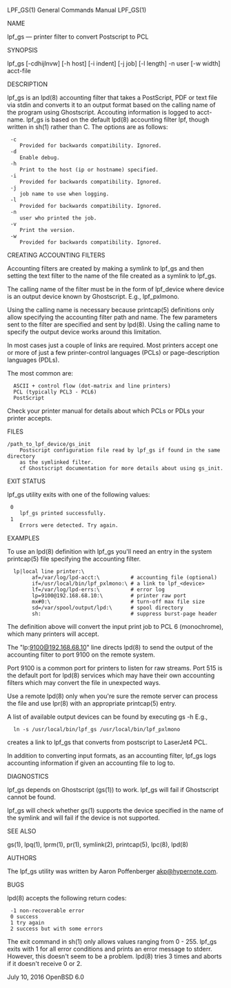 LPF_GS(1) General Commands Manual LPF_GS(1)

NAME

lpf_gs — printer filter to convert Postscript to PCL

SYNOPSIS

lpf_gs [-cdhijlnvw] [-h host] [-i indent] [-j job] [-l length] -n user [-w 
       width] acct-file

DESCRIPTION

lpf_gs is an lpd(8) accounting filter that takes a PostScript, PDF or text file
via stdin and converts it to an output format based on the calling name of the
program using Ghostscript. Accouting information is logged to acct-name.
lpf_gs is based on the default lpd(8) accounting filter lpf, though written in 
sh(1) rather than C.
The options are as follows:

```
 -c
    Provided for backwards compatibility. Ignored.
 -d
    Enable debug.
 -h
    Print to the host (ip or hostname) specified.
 -i
    Provided for backwards compatibility. Ignored.
 -j
    job name to use when logging.
 -l
    Provided for backwards compatibility. Ignored.
 -n
    user who printed the job.
 -v
    Print the version.
 -w
    Provided for backwards compatibility. Ignored.
```

CREATING ACCOUNTING FILTERS

Accounting filters are created by making a symlink to lpf_gs and then
setting the text filter to the name of the file created as a symlink
to lpf_gs.

The calling name of the filter must be in the form of lpf_device where
device is an output device known by Ghostscript. E.g., lpf_pxlmono.

Using the calling name is necessary because
printcap(5) definitions only allow specifying the accounting filter
path and name. The few parameters sent to the filter are specified and
sent by lpd(8). Using the calling name to specify the output device
works around this limitation.

In most cases just a couple of links are required. Most printers
accept one or more of just a few printer-control languages (PCLs) or
page-description languages (PDLs).

The most common are:
```
  ASCII + control flow (dot-matrix and line printers)
  PCL (typically PCL3 - PCL6)
  PostScript
```

Check your printer manual for details about which PCLs or PDLs your
printer accepts.

FILES
```
/path_to_lpf_device/gs_init
    Postscript configuration file read by lpf_gs if found in the same directory
    as the symlinked filter.
    cf Ghostscript documentation for more details about using gs_init.
```

EXIT STATUS

lpf_gs utility exits with one of the following values:

```
 0
    lpf_gs printed successfully.
 1
    Errors were detected. Try again.
```

EXAMPLES

To use an lpd(8) definition with lpf_gs you'll need an entry in the
system printcap(5) file specifying the accounting filter.

```
  lp|local line printer:\
        af=/var/log/lpd-acct:\          # accounting file (optional)
        if=/usr/local/bin/lpf_pxlmono:\ # a link to lpf_<device>
        lf=/var/log/lpd-errs:\          # error log
        lp=9100@192.168.68.10:\         # printer raw port
        mx#0:\                          # turn-off max file size
        sd=/var/spool/output/lpd:\      # spool directory
        sh:                             # suppress burst-page header
```

The definition above will convert the input print job to PCL 6
(monochrome), which many printers will accept.

The "lp:9100@192.168.68.10" line directs lpd(8) to send the output of
the accounting filter to port 9100 on the remote system.

Port 9100 is a common port for printers to listen for raw streams.
Port 515 is the default port for lpd(8) services which may have their
own accounting filters which may convert the file in unexpected ways.

Use a remote lpd(8) only when you're sure the remote server can
process the file and use lpr(8) with an appropriate printcap(5) entry.

A list of available output devices can be found by executing gs -h
E.g.,
```
  ln -s /usr/local/bin/lpf_gs /usr/local/bin/lpf_pxlmono
```

creates a link to lpf_gs that converts from postscript to LaserJet4
PCL.

In addition to converting input formats, as an accounting filter,
lpf_gs logs accounting information if given an accounting file to log
to.

DIAGNOSTICS

lpf_gs depends on Ghostscript (gs(1)) to work. lpf_gs will fail if
Ghostscript cannot be found.

lpf_gs will check whether gs(1) supports the device specified in the
name of the symlink and will fail if the device is not supported.

SEE ALSO

gs(1), lpq(1), lprm(1), pr(1), symlink(2), printcap(5), lpc(8), lpd(8)

AUTHORS

The lpf_gs utility was written by Aaron Poffenberger <akp@hypernote.com>.

BUGS

lpd(8) accepts the following return codes:
```
 -1 non-recoverable error
 0 success
 1 try again
 2 success but with some errors
```

The exit command in sh(1) only allows values ranging from 0 - 255.
lpf_gs exits with 1 for all error conditions and prints an error
message to stderr. However, this doesn't seem to be a problem. lpd(8)
tries 3 times and aborts if it doesn't receive 0 or 2.

July 10, 2016  OpenBSD 6.0
